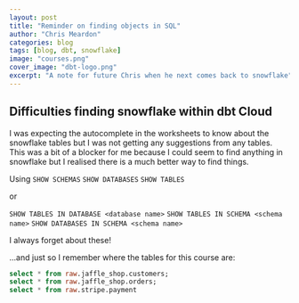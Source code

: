 ```yaml
---
layout: post
title: "Reminder on finding objects in SQL"
author: "Chris Meardon"
categories: blog
tags: [blog, dbt, snowflake]
image: "courses.png"
cover_image: "dbt-logo.png"
excerpt: "A note for future Chris when he next comes back to snowflake"
---
```


## Difficulties finding snowflake within dbt Cloud

I was expecting the autocomplete in the worksheets to know about the snowflake tables but I was not getting any suggestions from any tables. This was a bit of a blocker for me because I could seem to find anything in snowflake but I realised there is a much better way to find things.

Using `SHOW SCHEMAS` `SHOW DATABASES` `SHOW TABLES`

or

`SHOW TABLES IN DATABASE <database name>`
`SHOW TABLES IN SCHEMA <schema name>`
`SHOW DATABASES IN SCHEMA <schema name>`

I always forget about these!

...and just so I remember where the tables for this course are:

```SQL
select * from raw.jaffle_shop.customers;
select * from raw.jaffle_shop.orders;
select * from raw.stripe.payment
```
